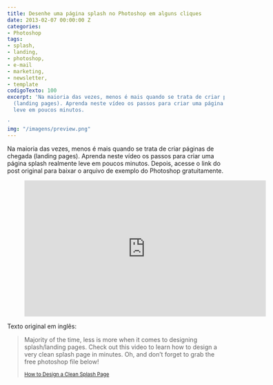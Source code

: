 ```yaml
---
title: Desenhe uma página splash no Photoshop em alguns cliques
date: 2013-02-07 00:00:00 Z
categories:
- Photoshop
tags:
- splash,
- landing,
- photoshop,
- e-mail
- marketing,
- newsletter,
- template
codigoTexto: 100
excerpt: 'Na maioria das vezes, menos é mais quando se trata de criar páginas de chegada
  (landing pages). Aprenda neste vídeo os passos para criar uma página splash realmente
  leve em poucos minutos.

'
img: "/imagens/preview.png"
---
```


Na maioria das vezes, menos é mais quando se trata de criar páginas de chegada (landing pages). Aprenda neste vídeo os passos para criar uma página splash realmente leve em poucos minutos. Depois, acesse o link do post original para baixar o arquivo de exemplo do Photoshop gratuitamente.

<figure class="wrapper">
    <div class="video-frame">
        <iframe width="560" height="315" src="http://www.youtube.com/embed/AEOoNBo-8jc" frameborder="0" allowfullscreen></iframe>
    </div>
</figure>

Texto original em inglês:

> Majority of the time, less is more when it comes to designing splash/landing pages. Check out this video to learn how to design a very clean splash page in minutes. Oh, and don’t forget to grab the free photoshop file below!
> 
> <small><a href="http://www.myhomestartup.com/design/how-to-design-a-clean-splash-page/" target="_blank" title="Acessar o site em uma nova guia/janela">How to Design a Clean Splash Page</a></small>
